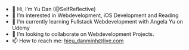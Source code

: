 - 👋 Hi, I’m Yu Dan (@SelfReflective) 
- 👀 I’m interested in Webdevelopment, iOS Development and Reading
- 🌱 I’m currently learning Fullstack Webdevelopment with Angela Yu on Udemy
- 💞️ I’m looking to collaborate on Webdevelopment Projects.
- 📫 How to reach me: hieu_danminh@live.com

<!---
SelfReflective/SelfReflective is a ✨ special ✨ repository because its `README.md` (this file) appears on your GitHub profile.
You can click the Preview link to take a look at your changes.
--->
